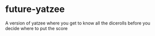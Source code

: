 # future-yatzee
 A version of yatzee where you get to know all the dicerolls before you decide where to put the score
